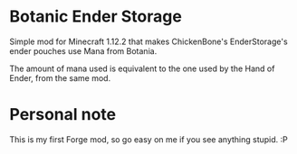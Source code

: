 # Botanic Ender Storage

Simple mod for Minecraft 1.12.2 that makes ChickenBone's
EnderStorage's ender pouches use Mana from Botania.

The amount of mana used is equivalent to the one used by
the Hand of Ender, from the same mod.

# Personal note

This is my first Forge mod, so go easy on me if you see
anything stupid. :P
